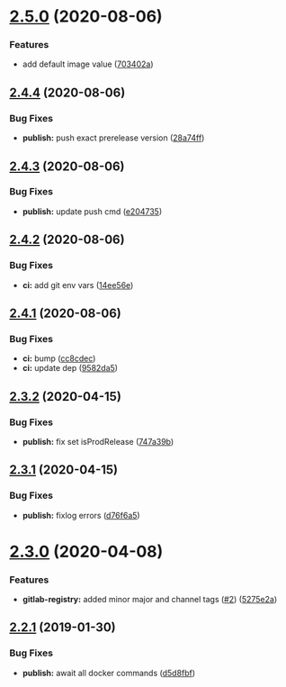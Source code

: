 # [2.5.0](https://github.com/alexanderbabel/semantic-release-docker/compare/v2.4.4...v2.5.0) (2020-08-06)


### Features

* add default image value ([703402a](https://github.com/alexanderbabel/semantic-release-docker/commit/703402a1a85cd8ff648d46658657716e7921339d))

## [2.4.4](https://github.com/alexanderbabel/semantic-release-docker/compare/v2.4.3...v2.4.4) (2020-08-06)


### Bug Fixes

* **publish:** push exact prerelease version ([28a74ff](https://github.com/alexanderbabel/semantic-release-docker/commit/28a74fff59982f02b96959c6dba81dddca32e93a))

## [2.4.3](https://github.com/alexanderbabel/semantic-release-docker/compare/v2.4.2...v2.4.3) (2020-08-06)


### Bug Fixes

* **publish:** update push cmd ([e204735](https://github.com/alexanderbabel/semantic-release-docker/commit/e204735ecac6c68cf316bec3ab33b34cbfed98f1))

## [2.4.2](https://github.com/alexanderbabel/semantic-release-docker/compare/v2.4.1...v2.4.2) (2020-08-06)


### Bug Fixes

* **ci:** add git env vars ([14ee56e](https://github.com/alexanderbabel/semantic-release-docker/commit/14ee56e9a262e5c117e11fb80c932a64b9e06f20))

## [2.4.1](https://github.com/alexanderbabel/semantic-release-docker/compare/v2.4.0...v2.4.1) (2020-08-06)


### Bug Fixes

* **ci:** bump ([cc8cdec](https://github.com/alexanderbabel/semantic-release-docker/commit/cc8cdecb06a24628470ecde4c355ca6ca8dabd37))
* **ci:** update dep ([9582da5](https://github.com/alexanderbabel/semantic-release-docker/commit/9582da5e9fdfc57b34c563c99b75c7e1ef98d346))

## [2.3.2](https://github.com/lgaticaq/semantic-release-gitlab-registry/compare/v2.3.1...v2.3.2) (2020-04-15)


### Bug Fixes

* **publish:** fix set isProdRelease ([747a39b](https://github.com/lgaticaq/semantic-release-gitlab-registry/commit/747a39b))

## [2.3.1](https://github.com/lgaticaq/semantic-release-gitlab-registry/compare/v2.3.0...v2.3.1) (2020-04-15)


### Bug Fixes

* **publish:** fixlog errors ([d76f6a5](https://github.com/lgaticaq/semantic-release-gitlab-registry/commit/d76f6a5))

# [2.3.0](https://github.com/lgaticaq/semantic-release-gitlab-registry/compare/v2.2.1...v2.3.0) (2020-04-08)


### Features

* **gitlab-registry:** added minor major and channel tags ([#2](https://github.com/lgaticaq/semantic-release-gitlab-registry/issues/2)) ([5275e2a](https://github.com/lgaticaq/semantic-release-gitlab-registry/commit/5275e2a))

## [2.2.1](https://github.com/lgaticaq/semantic-release-gitlab-registry/compare/v2.2.0...v2.2.1) (2019-01-30)


### Bug Fixes

* **publish:** await all docker commands ([d5d8fbf](https://github.com/lgaticaq/semantic-release-gitlab-registry/commit/d5d8fbf))
